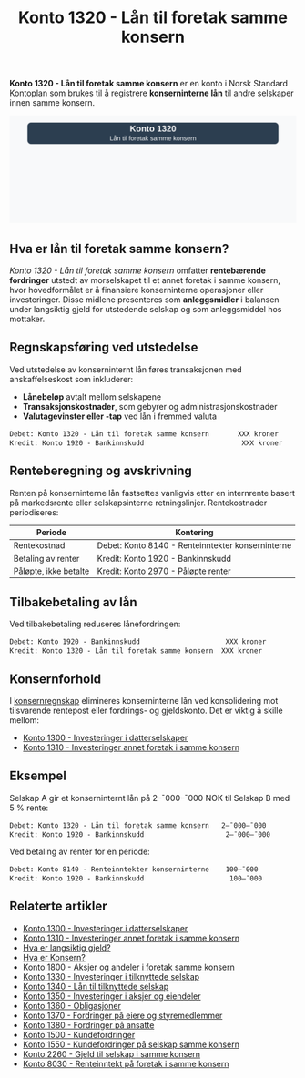 ﻿---
title: "Konto 1320 - Lån til foretak samme konsern"
meta_title: "1320"
meta_description: '**Konto 1320 - Lån til foretak samme konsern** er en konto i Norsk Standard Kontoplan som brukes til å registrere **konserninterne lån** til andre selskaper ...'
slug: 1320
type: blog
layout: pages/single
---

**Konto 1320 - Lån til foretak samme konsern** er en konto i Norsk Standard Kontoplan som brukes til å registrere **konserninterne lån** til andre selskaper innen samme konsern.

![Illustrasjon av konto 1320 lån til foretak samme konsern](1320-lan-til-foretak-samme-konsern-image.svg)

## Hva er lån til foretak samme konsern?

*Konto 1320 - Lån til foretak samme konsern* omfatter **rentebærende fordringer** utstedt av morselskapet til et annet foretak i samme konsern, hvor hovedformålet er å finansiere konserninterne operasjoner eller investeringer. Disse midlene presenteres som **anleggsmidler** i balansen under langsiktig gjeld for utstedende selskap og som anleggsmiddel hos mottaker.

## Regnskapsføring ved utstedelse

Ved utstedelse av konserninternt lån føres transaksjonen med anskaffelseskost som inkluderer:

* **Lånebeløp** avtalt mellom selskapene
* **Transaksjonskostnader**, som gebyrer og administrasjonskostnader
* **Valutagevinster eller -tap** ved lån i fremmed valuta

```plaintext
Debet: Konto 1320 - Lån til foretak samme konsern       XXX kroner
Kredit: Konto 1920 - Bankinnskudd                        XXX kroner
```

## Renteberegning og avskrivning

Renten på konserninterne lån fastsettes vanligvis etter en internrente basert på markedsrente eller selskapsinterne retningslinjer. Rentekostnader periodiseres:

| Periode                | Kontering                                      |
|------------------------|-------------------------------------------------|
| Rentekostnad           | Debet: Konto 8140 - Renteinntekter konserninterne |
| Betaling av renter     | Kredit: Konto 1920 - Bankinnskudd                |
| Påløpte, ikke betalte  | Kredit: Konto 2970 - Påløpte renter              |

## Tilbakebetaling av lån

Ved tilbakebetaling reduseres lånefordringen:

```plaintext
Debet: Konto 1920 - Bankinnskudd                     XXX kroner
Kredit: Konto 1320 - Lån til foretak samme konsern  XXX kroner
```

## Konsernforhold

I [konsernregnskap](/blogs/regnskap/hva-er-konsern "Hva er Konsern?") elimineres konserninterne lån ved konsolidering mot tilsvarende rentepost eller fordrings- og gjeldskonto. Det er viktig å skille mellom:

* [Konto 1300 - Investeringer i datterselskaper](/blogs/kontoplan/1300-investeringer-i-datterselskaper "Konto 1300 - Investeringer i datterselskaper")
* [Konto 1310 - Investeringer annet foretak i samme konsern](/blogs/kontoplan/1310-investeringer-annet-foretak-i-samme-konsern "Konto 1310 - Investeringer annet foretak i samme konsern")

## Eksempel

Selskap A gir et konserninternt lån på 2–¯000–¯000 NOK til Selskap B med 5 % rente:

```plaintext
Debet: Konto 1320 - Lån til foretak samme konsern   2–¯000–¯000
Kredit: Konto 1920 - Bankinnskudd                    2–¯000–¯000
```

Ved betaling av renter for en periode:

```plaintext
Debet: Konto 8140 - Renteinntekter konserninterne    100–¯000
Kredit: Konto 1920 - Bankinnskudd                     100–¯000
```

## Relaterte artikler

* [Konto 1300 - Investeringer i datterselskaper](/blogs/kontoplan/1300-investeringer-i-datterselskaper "Konto 1300 - Investeringer i datterselskaper")
* [Konto 1310 - Investeringer annet foretak i samme konsern](/blogs/kontoplan/1310-investeringer-annet-foretak-i-samme-konsern "Konto 1310 - Investeringer annet foretak i samme konsern")
* [Hva er langsiktig gjeld?](/blogs/regnskap/langsiktig-gjeld "Langsiktig gjeld")
* [Hva er Konsern?](/blogs/regnskap/hva-er-konsern "Hva er Konsern?")
* [Konto 1800 - Aksjer og andeler i foretak samme konsern](/blogs/kontoplan/1800-aksjer-og-andeler-i-foretak-samme-konsern "Konto 1800 - Aksjer og andeler i foretak samme konsern")
* [Konto 1330 - Investeringer i tilknyttede selskap](/blogs/kontoplan/1330-investeringer-i-tilknyttede-selskap "Konto 1330 - Investeringer i tilknyttede selskap")
* [Konto 1340 - Lån til tilknyttede selskap](/blogs/kontoplan/1340-lan-til-tilknyttede-selskap "Konto 1340 - Lån til tilknyttede selskap")
* [Konto 1350 - Investeringer i aksjer og eiendeler](/blogs/kontoplan/1350-investeringer-i-aksjer-og-eiendeler "Konto 1350 - Investeringer i aksjer og eiendeler")
* [Konto 1360 - Obligasjoner](/blogs/kontoplan/1360-obligasjoner "Konto 1360 - Obligasjoner")
* [Konto 1370 - Fordringer på eiere og styremedlemmer](/blogs/kontoplan/1370-fordringer-pa-eiere-og-styremedlemmer "Konto 1370 - Fordringer på eiere og styremedlemmer")
* [Konto 1380 - Fordringer på ansatte](/blogs/kontoplan/1380-fordringer-pa-ansatte "Konto 1380 - Fordringer på ansatte")
* [Konto 1500 - Kundefordringer](/blogs/kontoplan/1500-kundefordringer "Konto 1500 - Kundefordringer")
* [Konto 1550 - Kundefordringer på selskap samme konsern](/blogs/kontoplan/1550-kundefordringer-pa-selskap-samme-konsern "Konto 1550 - Kundefordringer på selskap samme konsern")
* [Konto 2260 - Gjeld til selskap i samme konsern](/blogs/kontoplan/2260-gjeld-til-selskap-i-samme-konsern "Konto 2260 - Gjeld til selskap i samme konsern")
* [Konto 8030 - Renteinntekt på foretak i samme konsern](/blogs/kontoplan/8030-renteinntekt-pa-foretak-i-samme-konsern "Konto 8030 - Renteinntekt på foretak i samme konsern: Regnskapsføring av konserninterne renteinntekter")






